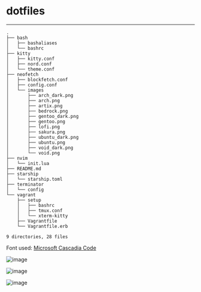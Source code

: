 # dotfiles
---

```
.
├── bash
│   ├── bashaliases
│   └── bashrc
├── kitty
│   ├── kitty.conf
│   ├── nord.conf
│   └── theme.conf
├── neofetch
│   ├── blockfetch.conf
│   ├── config.conf
│   └── images
│       ├── arch_dark.png
│       ├── arch.png
│       ├── artix.png
│       ├── bedrock.png
│       ├── gentoo_dark.png
│       ├── gentoo.png
│       ├── lofi.png
│       ├── sakura.png
│       ├── ubuntu_dark.png
│       ├── ubuntu.png
│       ├── void_dark.png
│       └── void.png
├── nvim
│   └── init.lua
├── README.md
├── starship
│   └── starship.toml
├── terminator
│   └── config
└── vagrant
    ├── setup
    │   ├── bashrc
    │   ├── tmux.conf
    │   └── xterm-kitty
    ├── Vagrantfile
    └── Vagrantfile.erb

9 directories, 28 files
```

Font used: [Microsoft Cascadia Code](https://github.com/microsoft/cascadia-code)

![image](https://user-images.githubusercontent.com/76640319/148891018-67d87610-56dc-4b6b-8707-0a500d573a41.png)

![image](https://user-images.githubusercontent.com/76640319/148891179-92989a55-f0e2-45b2-86ac-dc405eaf945b.png)

![image](https://user-images.githubusercontent.com/76640319/148891243-e36b9bb2-6ee6-46a6-b448-60a50783b314.png)


